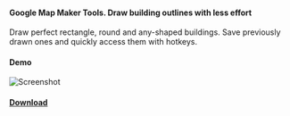 #### Google Map Maker Tools. Draw building outlines with less effort

Draw perfect rectangle, round and any-shaped buildings. Save previously drawn ones and quickly access them with hotkeys.

#### Demo
![Screenshot](http://i.imgur.com/KKmxtSz.png)

#### [Download](https://github.com/samosfator/GMMTools/releases)

